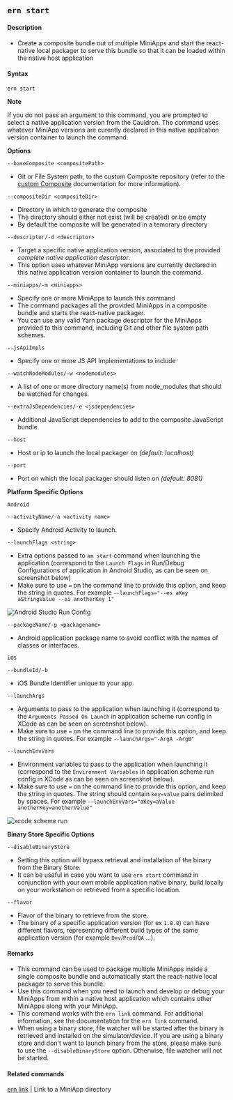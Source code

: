 ## `ern start`

#### Description

* Create a composite bundle out of multiple MiniApps and start the react-native local packager to serve this bundle so that it can be loaded within the native host application  

#### Syntax

`ern start`  

**Note**

If you do not pass an argument to this command, you are prompted to select a native application version from the Cauldron. The command uses whatever MiniApp versions are curently declared in this native application version container to launch the command.  

**Options**  

`--baseComposite <compositePath>`

* Git or File System path, to the custom Composite repository (refer to the [custom Composite] documentation for more information).

`--compositeDir <compositeDir>`

* Directory in which to generate the composite
* The directory should either not exist (will be created) or be empty
* By default the composite will be generated in a temorary directory

`--descriptor/-d <descriptor>`

* Target a specific native application version, associated to the provided *complete native application descriptor*.  
* This option uses whatever MiniApp versions are currently declared in this native application version container to launch the command.  

`--miniapps/-m <miniapps>`

* Specify one or more MiniApps to launch this command  
* The command packages all the provided MiniApps in a composite bundle and starts the react-native packager.  
* You can use any valid Yarn package descriptor for the MiniApps provided to this command, including Git and other file system path schemes.  

`--jsApiImpls`

* Specify one or more JS API Implementations to include

`--watchNodeModules/-w <nodemodules>`
* A list of one or more directory name(s) from node_modules that should be watched for changes.

`--extraJsDependencies/-e <jsdependencies>`
* Additional JavaScript dependencies to add to the composite JavaScript bundle.

`--host`
* Host or ip to launch the local packager on *(default: localhost)*

`--port`
* Port on which the local packager should listen on *(default: 8081)*

**Platform Specific Options**

`Android`

`--activityName/-a <activity name>`
* Specify Android Activity to launch.

`--launchFlags <string>`
* Extra options passed to `am start` command when launching the application (correspond to the `Launch Flags` in Run/Debug Configurations of application in Android Studio, as can be seen on screenshot below)
* Make sure to use `=` on the command line to provide this option, and keep the string in quotes. For example `--launchFlags="--es aKey aStringValue --ei anotherKey 1"`

![Android Studio Run Config](../images/android-studio-run-config.png)

`--packageName/-p <packagename>`
* Android application package name to avoid conflict with the names of classes or interfaces.

`iOS`

`--bundleId/-b`
* iOS Bundle Identifier unique to your app.

`--launchArgs` 
* Arguments to pass to the application when launching it (correspond to the `Arguments Passed On Launch` in application scheme run config in XCode as can be seen on screenshot below).
* Make sure to use `=` on the command line to provide this option, and keep the string in quotes. For example `--launchArgs="-ArgA -ArgB"`

`--launchEnvVars`
* Environment variables to pass to the application when launching it (correspond to the `Environment Variables` in application scheme run config in XCode as can be seen on screenshot below).
* Make sure to use `=` on the command line to provide this option, and keep the string in quotes. The string should contain `key=value` pairs delimited by spaces. For example `--launchEnvVars="aKey=aValue anotherKey=anotherValue"`

![xcode scheme run](../images/xcode-scheme-run.png)

**Binary Store Specific Options**

`--disableBinaryStore`

* Setting this option will bypass retrieval and installation of the binary from the Binary Store.  
* It can be useful in case you want to use `ern start` command in conjunction with your own mobile application native binary, build locally on your workstation or retrieved from a specific location.

`--flavor`

* Flavor of the binary to retrieve from the store.
* The binary of a specific application version (for ex `1.0.0`) can have different flavors, representing different build types of the same application version (for example `Dev`/`Prod`/`QA` ...).

#### Remarks

* This command can be used to package multiple MiniApps inside a single composite bundle and automatically start the react-native local packager to serve this bundle.  
* Use this command when you need to launch and develop or debug your MiniApps from within a native host application which contains other MiniApps along with your MiniApp.  
* This command works with the `ern link` command. For additional information, see the documentation for the `ern link` command.  
* When using a binary store, file watcher will be started after the binary is retrieved and installed on the simulator/device. If you are using a binary store and don't want to launch binary from the store, please make sure to use the `--disableBinaryStore` option. Otherwise, file watcher will not be started.

#### Related commands

 [ern link] | Link to a MiniApp directory

[ern link]: ./link.md
[custom Composite]: ./platform-parts/composite/index.md